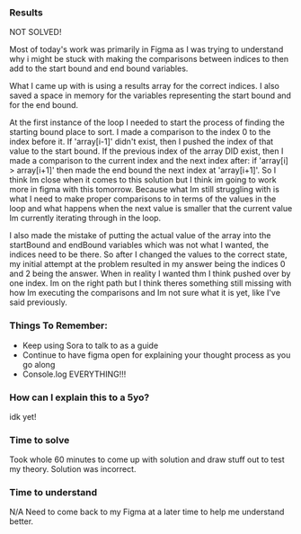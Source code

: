 ### Results
NOT SOLVED!

Most of today's work was primarily in Figma as I was trying to understand why i might be stuck with making the comparisons between indices to then add to the start bound and end bound variables.

What I came up with is using a results array for the correct indices. I also saved a space in memory for the variables representing the start bound and for the end bound.

At the first instance of the loop I needed to start the process of finding the starting bound place to sort. I made a comparison to the index 0 to the index before it. If 'array[i-1]' didn't exist, then I pushed the index of that value to the start bound. If the previous index of the array DID exist, then I made a comparison to the current index and the next index after: if 'array[i] > array[i+1]' then made the end bound the next index at 'array[i+1]'. So I think Im close when it comes to this solution but I think im going to work more in figma with this tomorrow. Because what Im still struggling with is what I need to make proper comparisons to in terms of the values in the loop and what happens when the next value is smaller that the current value Im currently iterating through in the loop.

I also made the mistake of putting the actual value of the array into the startBound and endBound variables which was not what I wanted, the indices need to be there. So after I changed the values to the correct state, my initial attempt at the problem resulted in my answer being the indices 0 and 2 being the answer. When in reality I wanted thm I think pushed over by one index. Im on the right path but I think theres something still missing with how Im executing the comparisons and Im not sure what it is yet, like I've said previously.

### Things To Remember: 
- Keep using Sora to talk to as a guide
- Continue to have figma open for explaining your thought process as you go along
- Console.log EVERYTHING!!!

### How can I explain this to a 5yo?
idk yet! 

### Time to solve
Took whole 60 minutes to come up with  solution and draw stuff out to test my theory. Solution was incorrect.

### Time to understand
N/A Need to come back to my Figma at a later time to help me understand better.